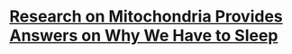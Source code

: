# [Research on Mitochondria Provides Answers on Why We Have to Sleep](https://youtu.be/T7_UgbvPO6Q)
